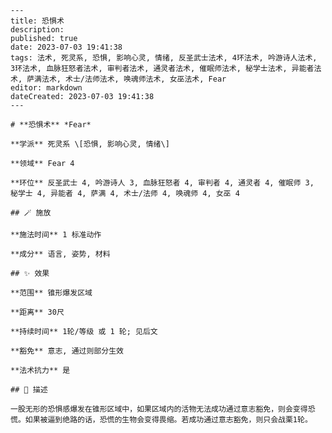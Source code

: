 
    ---
    title: 恐惧术
    description: 
    published: true
    date: 2023-07-03 19:41:38
    tags: 法术, 死灵系, 恐惧, 影响心灵, 情绪, 反圣武士法术, 4环法术, 吟游诗人法术, 3环法术, 血脉狂怒者法术, 审判者法术, 通灵者法术, 催眠师法术, 秘学士法术, 异能者法术, 萨满法术, 术士/法师法术, 唤魂师法术, 女巫法术, Fear
    editor: markdown
    dateCreated: 2023-07-03 19:41:38
    ---

    # **恐惧术** *Fear*

    **学派** 死灵系 \[恐惧, 影响心灵, 情绪\] 

    **领域** Fear 4

    **环位** 反圣武士 4, 吟游诗人 3, 血脉狂怒者 4, 审判者 4, 通灵者 4, 催眠师 3, 秘学士 4, 异能者 4, 萨满 4, 术士/法师 4, 唤魂师 4, 女巫 4

    ## 🪄 施放

    **施法时间** 1 标准动作

    **成分** 语言, 姿势, 材料

    ## ✨ 效果  

    **范围** 锥形爆发区域

    **距离** 30尺  

    **持续时间** 1轮/等级 或 1 轮; 见后文 

    **豁免** 意志, 通过则部分生效

    **法术抗力** 是

    ## 📖 描述

    一股无形的恐惧感爆发在锥形区域中，如果区域内的活物无法成功通过意志豁免，则会变得恐慌。如果被逼到绝路的话，恐慌的生物会变得畏缩。若成功通过意志豁免，则只会战栗1轮。
    